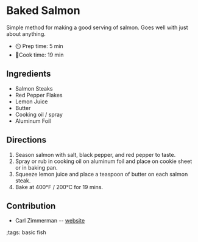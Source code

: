 # Baked Salmon

Simple method for making a good serving of salmon. Goes well with just about anything.

- ⏲️ Prep time: 5 min
- 🍳Cook time: 19 min

## Ingredients

- Salmon Steaks
- Red Pepper Flakes
- Lemon Juice
- Butter
- Cooking oil / spray
- Aluminum Foil

## Directions

1. Season salmon with salt, black pepper, and red pepper to taste. 
2. Spray or rub in cooking oil on aluminum foil and place on cookie sheet or in baking pan.
3. Squeeze lemon juice and place a teaspoon of butter on each salmon steak.
4. Bake at 400°F / 200°C for 19 mins.


## Contribution

- Carl Zimmerman -- [website](https://codingwithcarl.com)

;tags: basic fish

